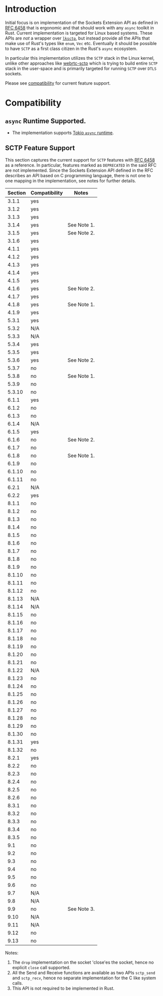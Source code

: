 # Introduction

Initial focus is on implementation of the Sockets Extension API as defined in [RFC 6458](https://www.rfc-editor.org/rfc/rfc6458.txt) that is ergonomic and that should work with any `async` toolkit in Rust. Current implementation is targeted for Linux based systems. These APIs are *not* a wrapper over [`lksctp`](https://lksctp.sourceforge.net/), but instead provide all the APIs that make use of Rust's types like `enum`, `Vec` etc. Eventually it should be possible to have `SCTP` as a first class citizen in the Rust's `async` ecosystem.

In particular this implementation utilizes the `SCTP` stack in the Linux kernel, unlike other approaches like [webrtc-sctp](https://github.com/webrtc-rs/webrtc/tree/master/sctp) which is trying to build entire `SCTP` stack in the user-space and is primarily targeted for running `SCTP` over `DTLS` sockets.

Please see [compatibility](#compatibility) for current feature support.

# Compatibility

## `async` Runtime Supported.
- The implementation supports [Tokio `async` runtime](https://tokio.rs/).

## SCTP Feature Support

This section captures the current support for `SCTP` features with [RFC 6458](https://www.rfc-editor.org/rfc/rfc6458.txt) as a reference. In particular, features marked as `DEPRECATED` in the said RFC are not implemented. Since the Sockets Extension API defined in the RFC describes an API based on C programming language, there is not one to one mapping in the implementation, see notes for further details.

| Section | Compatibility | Notes |
| ---- | ---- | ---- |
| 3.1.1 | yes | |
| 3.1.2 | yes | |
| 3.1.3 | yes | |
| 3.1.4 | yes | See Note 1. |
| 3.1.5 | yes | See Note 2. |
| 3.1.6 | yes | |
| 4.1.1 | yes | |
| 4.1.2 | yes | |
| 4.1.3 | yes | |
| 4.1.4 | yes | |
| 4.1.5 | yes | |
| 4.1.6 | yes | See Note 2. |
| 4.1.7 | yes | |
| 4.1.8 | yes | See Note 1. |
| 4.1.9 | yes | |
| 5.3.1 | yes | |
| 5.3.2 | N/A | |
| 5.3.3 | N/A | |
| 5.3.4 | yes | |
| 5.3.5 | yes | |
| 5.3.6 | yes | See Note 2. |
| 5.3.7 | no | |
| 5.3.8 | no | See Note 1. |
| 5.3.9 | no | |
| 5.3.10 | no | |
| 6.1.1 | yes | |
| 6.1.2 | no | |
| 6.1.3 | no | |
| 6.1.4 | N/A | |
| 6.1.5 | yes | |
| 6.1.6 | no | See Note 2. |
| 6.1.7 | no | |
| 6.1.8 | no | See Note 1. |
| 6.1.9 | no | |
| 6.1.10 | no | |
| 6.1.11 | no | |
| 6.2.1 | N/A | |
| 6.2.2 | yes | |
| 8.1.1 | no | |
| 8.1.2 | no | |
| 8.1.3 | no | |
| 8.1.4 | no | |
| 8.1.5 | no | |
| 8.1.6 | no | |
| 8.1.7 | no | |
| 8.1.8 | no | |
| 8.1.9 | no | |
| 8.1.10 | no | |
| 8.1.11 | no | |
| 8.1.12 | no | |
| 8.1.13 | N/A | |
| 8.1.14 | N/A | |
| 8.1.15 | no | |
| 8.1.16 | no | |
| 8.1.17 | no | |
| 8.1.18 | no | |
| 8.1.19 | no | |
| 8.1.20 | no | |
| 8.1.21 | no | |
| 8.1.22 | N/A | |
| 8.1.23 | no | |
| 8.1.24 | no | |
| 8.1.25 | no | |
| 8.1.26 | no | |
| 8.1.27 | no | |
| 8.1.28 | no | |
| 8.1.29 | no | |
| 8.1.30 | no | |
| 8.1.31 | yes | |
| 8.1.32 | no | |
| 8.2.1 | yes | |
| 8.2.2 | no | |
| 8.2.3 | no | |
| 8.2.4 | no | |
| 8.2.5 | no | |
| 8.2.6 | no | |
| 8.3.1 | no | |
| 8.3.2 | no | |
| 8.3.3 | no | |
| 8.3.4 | no | |
| 8.3.5 | no | |
| 9.1 | no | |
| 9.2 | no | |
| 9.3 | no | |
| 9.4 | no | |
| 9.5 | no | |
| 9.6 | no | |
| 9.7 | N/A | |
| 9.8 | N/A | |
| 9.9 | no | See Note 3.|
| 9.10 | N/A | |
| 9.11 | N/A | |
| 9.12 | no | |
| 9.13 | no | |

Notes:
1. The `drop` implementation on the socket 'close'es the socket, hence no explicit `close` call supported.
2. All the Send and Receive functions are available as two APIs `sctp_send` and `sctp_recv`, hence no separate implementation for the C like system calls.
3. This API is not required to be implemented in Rust.
